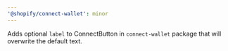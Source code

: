```yaml
---
'@shopify/connect-wallet': minor
---
```


Adds optional `label` to ConnectButton in `connect-wallet` package that will overwrite the default text.
